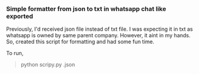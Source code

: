 ### Simple formatter from json to txt in whatsapp chat like exported

Previously, I'd received json file instead of txt file. I was expecting it in txt as whatsapp is owned by same parent company.
However, it aint in my hands. So, created this script for formatting and had some fun time.

To run,
> python scripy.py <filename>.json

